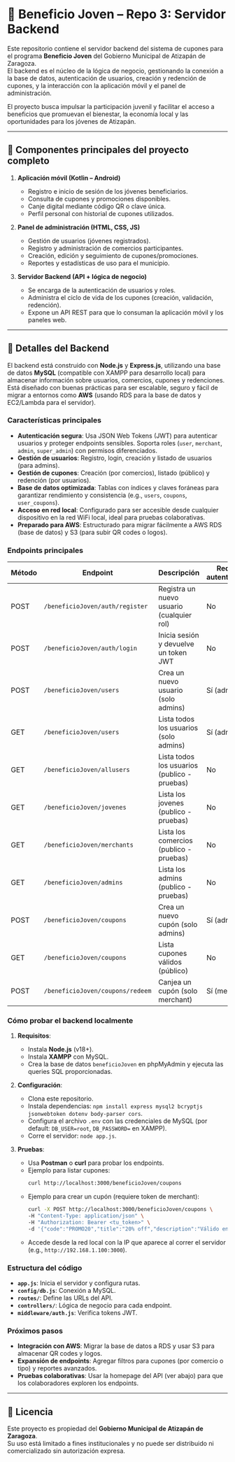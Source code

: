 # 📱 Beneficio Joven – Repo 3: Servidor Backend

Este repositorio contiene el servidor backend del sistema de cupones para el programa **Beneficio Joven** del Gobierno Municipal de Atizapán de Zaragoza.  
El backend es el núcleo de la lógica de negocio, gestionando la conexión a la base de datos, autenticación de usuarios, creación y redención de cupones, y la interacción con la aplicación móvil y el panel de administración.

El proyecto busca impulsar la participación juvenil y facilitar el acceso a beneficios que promuevan el bienestar, la economía local y las oportunidades para los jóvenes de Atizapán.

---

## 🌟 Componentes principales del proyecto completo 

1. **Aplicación móvil (Kotlin – Android)**

   - Registro e inicio de sesión de los jóvenes beneficiarios.
   - Consulta de cupones y promociones disponibles.
   - Canje digital mediante código QR o clave única.
   - Perfil personal con historial de cupones utilizados.

2. **Panel de administración (HTML, CSS, JS)**

   - Gestión de usuarios (jóvenes registrados).
   - Registro y administración de comercios participantes.
   - Creación, edición y seguimiento de cupones/promociones.
   - Reportes y estadísticas de uso para el municipio.
  
3. **Servidor Backend (API + lógica de negocio)**

   - Se encarga de la autenticación de usuarios y roles.
   - Administra el ciclo de vida de los cupones (creación, validación, redención).
   - Expone un API REST para que lo consuman la aplicación móvil y los paneles web.

---

## 🚀 Detalles del Backend

El backend está construido con **Node.js** y **Express.js**, utilizando una base de datos **MySQL** (compatible con XAMPP para desarrollo local) para almacenar información sobre usuarios, comercios, cupones y redenciones. Está diseñado con buenas prácticas para ser escalable, seguro y fácil de migrar a entornos como **AWS** (usando RDS para la base de datos y EC2/Lambda para el servidor).

### **Características principales**
- **Autenticación segura**: Usa JSON Web Tokens (JWT) para autenticar usuarios y proteger endpoints sensibles. Soporta roles (`user`, `merchant`, `admin`, `super_admin`) con permisos diferenciados.
- **Gestión de usuarios**: Registro, login, creación y listado de usuarios (para admins).
- **Gestión de cupones**: Creación (por comercios), listado (público) y redención (por usuarios).
- **Base de datos optimizada**: Tablas con índices y claves foráneas para garantizar rendimiento y consistencia (e.g., `users`, `coupons`, `user_coupons`).
- **Acceso en red local**: Configurado para ser accesible desde cualquier dispositivo en la red WiFi local, ideal para pruebas colaborativas.
- **Preparado para AWS**: Estructurado para migrar fácilmente a AWS RDS (base de datos) y S3 (para subir QR codes o logos).

### **Endpoints principales**
| Método | Endpoint                  | Descripción                              | Requiere autenticación? |
|--------|---------------------------|------------------------------------------|------------------------|
| POST   | `/beneficioJoven/auth/register`      | Registra un nuevo usuario (cualquier rol) | No                    |
| POST   | `/beneficioJoven/auth/login`         | Inicia sesión y devuelve un token JWT    | No                     |
| POST   | `/beneficioJoven/users`              | Crea un nuevo usuario (solo admins)      | Sí (admin)             |
| GET    | `/beneficioJoven/users`              | Lista todos los usuarios (solo admins)   | Sí (admin)             |
| GET    | `/beneficioJoven/allusers`           | Lista todos los usuarios (publico - pruebas)   | No               |
| GET    | `/beneficioJoven/jovenes`            | Lista los jovenes (publico - pruebas)    | No                     |
| GET    | `/beneficioJoven/merchants`          | Lista los comercios (publico - pruebas)  | No                     |
| GET    | `/beneficioJoven/admins`             | Lista los admins (publico - pruebas)     | No                     |
| POST   | `/beneficioJoven/coupons`            | Crea un nuevo cupón (solo admins)        | Sí (admin)             |
| GET    | `/beneficioJoven/coupons`            | Lista cupones válidos (público)          | No                     |
| POST   | `/beneficioJoven/coupons/redeem`     | Canjea un cupón (solo merchant)          | Sí (merchant)          |

### **Cómo probar el backend localmente**
1. **Requisitos**:
   - Instala **Node.js** (v18+).
   - Instala **XAMPP** con MySQL.
   - Crea la base de datos `beneficioJoven` en phpMyAdmin y ejecuta las queries SQL proporcionadas.

2. **Configuración**:
   - Clona este repositorio.
   - Instala dependencias: `npm install express mysql2 bcryptjs jsonwebtoken dotenv body-parser cors`.
   - Configura el archivo `.env` con las credenciales de MySQL (por default: `DB_USER=root`, `DB_PASSWORD=` en XAMPP).
   - Corre el servidor: `node app.js`.

3. **Pruebas**:
   - Usa **Postman** o **curl** para probar los endpoints.
   - Ejemplo para listar cupones:
     ```bash
     curl http://localhost:3000/beneficioJoven/coupons
     ```
   - Ejemplo para crear un cupón (requiere token de merchant):
     ```bash
     curl -X POST http://localhost:3000/beneficioJoven/coupons \
     -H "Content-Type: application/json" \
     -H "Authorization: Bearer <tu_token>" \
     -d '{"code":"PROMO20","title":"20% off","description":"Válido en tiendas","discount_type":"Porcentaje","valid_until":"2025-12-31","usage_limit":50,"qr_code_url":"http://example.com/qr2.png"}'
     ```
   - Accede desde la red local con la IP que aparece al correr el servidor (e.g., `http://192.168.1.100:3000`).

### **Estructura del código**
- **`app.js`**: Inicia el servidor y configura rutas.
- **`config/db.js`**: Conexión a MySQL.
- **`routes/`**: Define las URLs del API.
- **`controllers/`**: Lógica de negocio para cada endpoint.
- **`middleware/auth.js`**: Verifica tokens JWT.

### **Próximos pasos**
- **Integración con AWS**: Migrar la base de datos a RDS y usar S3 para almacenar QR codes y logos.
- **Expansión de endpoints**: Agregar filtros para cupones (por comercio o tipo) y reportes avanzados.
- **Pruebas colaborativas**: Usar la homepage del API (ver abajo) para que los colaboradores exploren los endpoints.

---

## 📄 Licencia

Este proyecto es propiedad del **Gobierno Municipal de Atizapán de Zaragoza**.  
Su uso está limitado a fines institucionales y no puede ser distribuido ni comercializado sin autorización expresa.